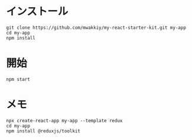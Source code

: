
# インストール
```
git clone https://github.com/mwakkiy/my-react-starter-kit.git my-app
cd my-app
npm install
```

# 開始
```
npm start
```

# メモ
```
npx create-react-app my-app --template redux
cd my-app
npm install @reduxjs/toolkit
```


